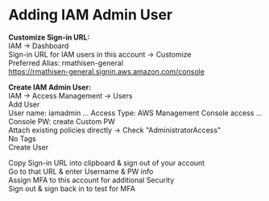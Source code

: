 # Adding IAM Admin User

**Customize Sign-in URL:** \
IAM → Dashboard \
Sign-in URL for IAM users in this account → Customize \
Preferred Alias: rmathisen-general \
https://rmathisen-general.signin.aws.amazon.com/console

**Create IAM Admin User:** \
IAM → Access Management → Users \
Add User \
User name: iamadmin ... Access Type: AWS Management Console access ... Console PW: create Custom PW \
Attach existing policies directly → Check "AdministratorAccess" \
No Tags \
Create User

Copy Sign-in URL into clipboard & sign out of your account \
Go to that URL & enter Username & PW info \
Assign MFA to this account for additional Security \
Sign out & sign back in to test for MFA
